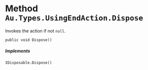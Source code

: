 # Method `Au.Types.UsingEndAction.Dispose`

Invokes the action if not `null`.

```
public void Dispose()
```

##### Implements

`IDisposable.Dispose()`